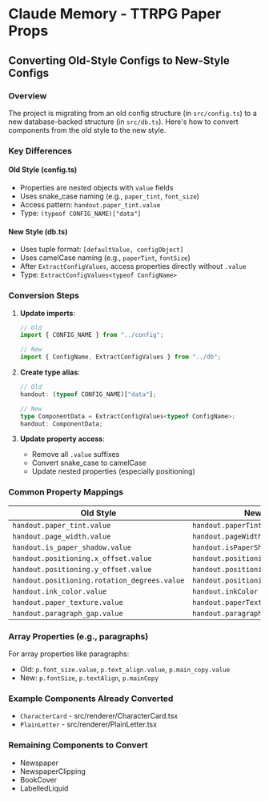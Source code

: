 # Claude Memory - TTRPG Paper Props

## Converting Old-Style Configs to New-Style Configs

### Overview
The project is migrating from an old config structure (in `src/config.ts`) to a new database-backed structure (in `src/db.ts`). Here's how to convert components from the old style to the new style.

### Key Differences

#### Old Style (config.ts)
- Properties are nested objects with `value` fields
- Uses snake_case naming (e.g., `paper_tint`, `font_size`)
- Access pattern: `handout.paper_tint.value`
- Type: `(typeof CONFIG_NAME)["data"]`

#### New Style (db.ts)
- Uses tuple format: `[defaultValue, configObject]`
- Uses camelCase naming (e.g., `paperTint`, `fontSize`)
- After `ExtractConfigValues`, access properties directly without `.value`
- Type: `ExtractConfigValues<typeof ConfigName>`

### Conversion Steps

1. **Update imports**:
   ```typescript
   // Old
   import { CONFIG_NAME } from "../config";
   
   // New
   import { ConfigName, ExtractConfigValues } from "../db";
   ```

2. **Create type alias**:
   ```typescript
   // Old
   handout: (typeof CONFIG_NAME)["data"];
   
   // New
   type ComponentData = ExtractConfigValues<typeof ConfigName>;
   handout: ComponentData;
   ```

3. **Update property access**:
   - Remove all `.value` suffixes
   - Convert snake_case to camelCase
   - Update nested properties (especially positioning)

### Common Property Mappings

| Old Style | New Style |
|-----------|-----------|
| `handout.paper_tint.value` | `handout.paperTint` |
| `handout.page_width.value` | `handout.pageWidth` |
| `handout.is_paper_shadow.value` | `handout.isPaperShadow` |
| `handout.positioning.x_offset.value` | `handout.positioning.xOffset` |
| `handout.positioning.y_offset.value` | `handout.positioning.yOffset` |
| `handout.positioning.rotation_degrees.value` | `handout.positioning.rotationDegrees` |
| `handout.ink_color.value` | `handout.inkColor` |
| `handout.paper_texture.value` | `handout.paperTexture` |
| `handout.paragraph_gap.value` | `handout.paragraphGap` |

### Array Properties (e.g., paragraphs)
For array properties like paragraphs:
- Old: `p.font_size.value`, `p.text_align.value`, `p.main_copy.value`
- New: `p.fontSize`, `p.textAlign`, `p.mainCopy`

### Example Components Already Converted
- `CharacterCard` - src/renderer/CharacterCard.tsx
- `PlainLetter` - src/renderer/PlainLetter.tsx

### Remaining Components to Convert
- Newspaper
- NewspaperClipping
- BookCover
- LabelledLiquid